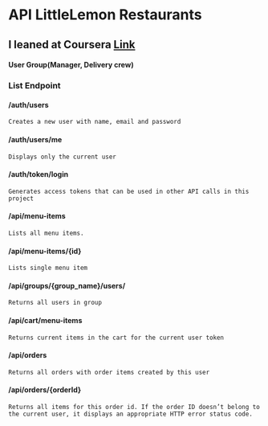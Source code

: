 # API LittleLemon Restaurants
## I leaned at Coursera [Link](https://www.coursera.org/account/accomplishments/specialization/E6E4YSJGEUA2)
#### User Group(Manager, Delivery crew)


### List Endpoint

#### /auth/users
    Creates a new user with name, email and password
#### /auth/users/me
    Displays only the current user
#### /auth/token/login
    Generates access tokens that can be used in other API calls in this project
#### /api/menu-items
    Lists all menu items. 
#### /api/menu-items/{id}
    Lists single menu item
#### /api/groups/{group_name}/users/
    Returns all users in group
#### /api/cart/menu-items
    Returns current items in the cart for the current user token
#### /api/orders
    Returns all orders with order items created by this user
#### /api/orders/{orderId}
    Returns all items for this order id. If the order ID doesn’t belong to the current user, it displays an appropriate HTTP error status code.
